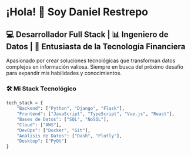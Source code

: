 # ¡Hola! 👋 Soy Daniel Restrepo

## 💻 Desarrollador Full Stack | 📊 Ingeniero de Datos | 🚀 Entusiasta de la Tecnología Financiera

Apasionado por crear soluciones tecnológicas que transforman datos complejos en información valiosa. Siempre en busca del próximo desafío para expandir mis habilidades y conocimientos.

### 🛠️ Mi Stack Tecnológico

```python
tech_stack = {
    "Backend": ["Python", "Django", "Flask"],
    "Frontend": ["JavaScript", "TypeScript", "Vue.js", "React"],
    "Bases de Datos": ["SQL", "NoSQL"],
    "Cloud": ["AWS"],
    "DevOps": ["Docker", "Git"],
    "Análisis de Datos": ["Dash", "Plotly"],
    "Desktop": ["PyQt"]
}
